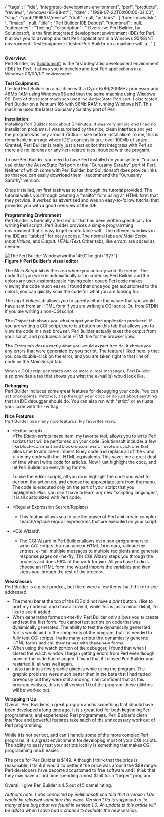 {
   "tags" : [
      "ide",
      "integrated-development-environment",
      "perl",
      "products",
      "reviews",
      "windows-95-98-nt"
   ],
   "date" : "1998-07-22T00:00:00-08:00",
   "slug" : "/pub/1998/07/review",
   "draft" : null,
   "authors" : [
      "brent-michalski"
   ],
   "image" : null,
   "title" : "Perl Builder IDE Debuts",
   "thumbnail" : null,
   "categories" : "Tooling",
   "description" : " Overview: Perl Builder, by Solutionsoft, is the first integrated development environment (IDE) for Perl. It allows you to develop and test Perl applications in a Windows 95/98/NT environment. Test Equipment: I tested Perl Builder on a machine with a..."
}





\
**Overview:**\
Perl Builder, by [Solutionsoft](http://www.solutionsoft.com), is the
first integrated development environment (IDE) for Perl. It allows you
to develop and test Perl applications in a Windows 95/98/NT environment.

**Test Equipment:**\
I tested Perl Builder on a machine with a Cyrix 6x86/200MHz processor
and 48Mb RAM using Windows 95 and then the same machine using Windows
98. Both of these test machines used the ActiveState Perl port. I also
tested Perl Builder on a Pentium 166 with 96Mb RAM running Windows NT.
This machine used the latest Gurusamy Sarathy port of Perl.

**Installation:**\
Installing Perl Builder took about 5 minutes. It was very simple and I
had no installation problems. I was surprised by the nice, clean
interface and yet the program was only around 750kb in size before
installation! To me, this is remarkable in an age where IDE's can easily
take over 100Mb of space. Granted, Perl Builder is really just a text
editor that integrates with Perl so there are no libraries or any
Perl-related files included with the program.

To use Perl Builder, you need to have Perl installed on your system. You
can use either the ActiveState Perl port or the "Gurusamy Sarathy" port
of Perl. Neither of which come with Perl Builder, but Solutionsoft does
provide links so that you can easily download them. I recommend the
"Gurusamy Sarathy" version.

Once installed, my first task was to run through the tutorial provided.
The tutorial walks you through creating a "mailto" form using an HTML
form that they provide. It worked as advertised and was an
easy-to-follow tutorial that provides you with a good overview of the
IDE.

**Programming Environment**\
Perl Builder is basically a text editor that has been written
specifically for writing Perl scripts. Perl Builder provides a simple
programming environment that is easy to get comfortable with. The
different windows in the IDE are "tabbed" for easy access. The normal
tabs are *Main Script, Input Values,* and *Output: HTML/Text*. Other
tabs, like *errors,* are added as needed.

![The Perl Builder
Window](/images/_pub_1998_07_review/perlbuilder.gif){width="450"
height="327"}\
**Figure 1: Perl Builder's visual editor**

The *Main Script* tab is the area where you actually write the script.
The code that you write is automatically color-coded by Perl Builder and
the colors are user-customizeable Having color-coded Perl code makes
viewing the code much easier. I found that once you get accustomed to
the colors, you can quickly scan the code for what you are looking for.

The *Input Values*tab allows you to specify either the values that you
would have sent from an HTML form if you are writing a CGI script. Or,
from STDIN if you are writing a non-CGI script.

The *Output* tab shows you what output your Perl application produced.
If you are writing a CGI script, there is a button on this tab that
allows you to view the code in a web browser. Perl Builder actually
takes the output from your script, and produces a local HTML file for
the browser view.

The *Errors* tab does exactly what you would expect it to do, it shows
you any errors that were generated by your script. The feature I liked
here is that you can double-click on the error, and you are taken right
to that line of code on the *Main Script* tab.

When a CGI script generates one or more e-mail messages, Perl Builder
also provides a tab that shows you what the e-mail(s) would look like.

**Debugging**\
Perl Builder includes some great features for debugging your code. You
can set breakpoints, watches, step through your code or do just about
anything that an IDE debugger should do. You can also run with "strict"
or evaluate your code with the -w flag.

**Nice Features**\
Perl Builder has many nice features. My favorites were:

-   *Editor-scripts\
    *The *Editor-scripts* menu item, my favorite tool, allows you to
    write Perl scripts that will be performed on your code. Solutionsoft
    includes a few like block-comment and block-uncomment. I wrote a
    quick one that allows me to add line-numbers to my code and replace
    all of the &lt; and &gt;'s in my code with their HTML equivalents.
    This saves me a great deal of time when I write code for articles.
    Now I just highlight the code, and let Perl Builder do everything
    for me.

    To use the editor scripts, all you do is highlight the code you want
    to perform the action on, and choose the appropriate item from the
    menu. The code is executed only on the part of your script that you
    highlighted. Plus, you don't have to learn any new "scripting
    languages", it is all customized with Perl code.

-   *Regular Expression Search/Replace\
    * This feature allows you to use the power of Perl and create
    complex search/replace regular expressions that are executed on your
    script.
-   *CGI Wizard\
    * The CGI Wizard in Perl Builder allows even non-programmers to
    write CGI scripts that can accept HTML form data, validate the
    entries, e-mail multiple messages to multiple recipients and
    generate response pages on-the-fly. The CGI Wizard steps you through
    the process and does 99% of the work for you. All you have to do is
    choose an HTML form, the wizard imports the variables and then steps
    you through the rest of the process.

**Weaknesses**\
Perl Builder is a great product, but there were a few items that I'd
like to see addressed.

-   The menu bar at the top of the IDE did not have a *print* button. I
    like to print my code out and draw all over it, while this is just a
    minor detail, I'd like to see it added.
-   When generating forms on-the-fly, Perl Builder only allows you to
    create and test the first form. You cannot test scripts on code that
    was dynamically generated. The ability to test the dynamically
    generated forms would add to the complexity of the program, but it
    is needed to fully test CGI scripts. I write many scripts that
    dynamically generate HTML forms and call themselves with these new
    forms.
-   When using the watch portion of the debugger, I found that when I
    closed the watch window I began getting errors from Perl even though
    none of the code had changed. I found that if I closed Perl Builder
    and restarted it, all was well again.
-   I also ran into a few graphic glitches while using the program. The
    graphic problems were much better than in the beta that I had tested
    previously but they were still annoying. I am confident that as this
    program evolves, this is still version 1.0 of the program, these
    glitches will be worked out.

**Wrapping It Up**\
Overall, Perl Builder is a great program and is something that should
have been developed a long time ago. It is a great tool for both
beginning Perl programmers, and experienced Perl programmers. Perl
Builder's clean interface and powerful features take much of the
unnecessary work out of Perl programming.

While it is not perfect, and can't handle some of the more complex Perl
programs, it is a great environment for developing most of your CGI
scripts. The ability to easily test your scripts locally is something
that makes CGI programming much easier.

The price for Perl Builder is \$149. Although I think that the price is
reasonable, I think it would do better if the price was around the \$99
range. Perl developers have become accustomed to free software and I
think that they may have a hard time spending almost \$150 for a
"helper" program.

Overall, I give Perl Builder a 4.5 out of 5 camel rating.

*Author's note: I was contacted by Solutionsoft and told that a version
1.0a would be released sometime this week. Version 1.0a is supposed to
fix many of the bugs that we found in version 1.0. An update to this
article will be added when I have had a chance to evaluate the new
version.*


